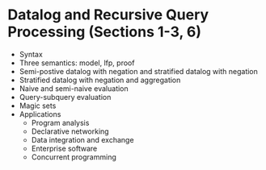 # Datalog and Recursive Query Processing (Sections 1-3, 6)
- Syntax
- Three semantics: model, lfp, proof
- Semi-postive datalog with negation and stratified datalog with negation
- Stratified datalog with negation and aggregation
- Naive and semi-naive evaluation
- Query-subquery evaluation
- Magic sets
- Applications
    - Program analysis
    - Declarative networking
    - Data integration and exchange
    - Enterprise software
    - Concurrent programming

